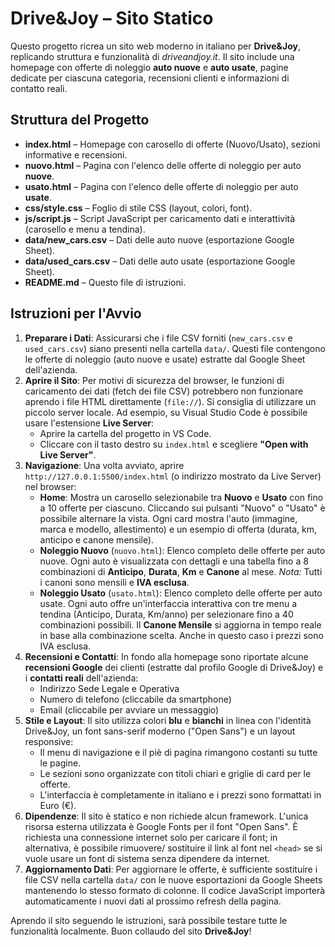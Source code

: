# Drive&Joy – Sito Statico

Questo progetto ricrea un sito web moderno in italiano per **Drive&Joy**, replicando struttura e funzionalità di _driveandjoy.it_. Il sito include una homepage con offerte di noleggio **auto nuove** e **auto usate**, pagine dedicate per ciascuna categoria, recensioni clienti e informazioni di contatto reali.

## Struttura del Progetto

- **index.html** – Homepage con carosello di offerte (Nuovo/Usato), sezioni informative e recensioni.
- **nuovo.html** – Pagina con l'elenco delle offerte di noleggio per auto **nuove**.
- **usato.html** – Pagina con l'elenco delle offerte di noleggio per auto **usate**.
- **css/style.css** – Foglio di stile CSS (layout, colori, font).
- **js/script.js** – Script JavaScript per caricamento dati e interattività (carosello e menu a tendina).
- **data/new_cars.csv** – Dati delle auto nuove (esportazione Google Sheet).
- **data/used_cars.csv** – Dati delle auto usate (esportazione Google Sheet).
- **README.md** – Questo file di istruzioni.

## Istruzioni per l'Avvio

1. **Preparare i Dati**: Assicurarsi che i file CSV forniti (`new_cars.csv` e `used_cars.csv`) siano presenti nella cartella `data/`. Questi file contengono le offerte di noleggio (auto nuove e usate) estratte dal Google Sheet dell'azienda.
2. **Aprire il Sito**: Per motivi di sicurezza del browser, le funzioni di caricamento dei dati (fetch dei file CSV) potrebbero non funzionare aprendo i file HTML direttamente (`file://`). Si consiglia di utilizzare un piccolo server locale. Ad esempio, su Visual Studio Code è possibile usare l'estensione **Live Server**:
   - Aprire la cartella del progetto in VS Code.
   - Cliccare con il tasto destro su `index.html` e scegliere **"Open with Live Server"**.
3. **Navigazione**: Una volta avviato, aprire `http://127.0.0.1:5500/index.html` (o indirizzo mostrato da Live Server) nel browser:
   - **Home**: Mostra un carosello selezionabile tra **Nuovo** e **Usato** con fino a 10 offerte per ciascuno. Cliccando sui pulsanti "Nuovo" o "Usato" è possibile alternare la vista. Ogni card mostra l'auto (immagine, marca e modello, allestimento) e un esempio di offerta (durata, km, anticipo e canone mensile).
   - **Noleggio Nuovo** (`nuovo.html`): Elenco completo delle offerte per auto nuove. Ogni auto è visualizzata con dettagli e una tabella fino a 8 combinazioni di **Anticipo**, **Durata**, **Km** e **Canone** al mese. _Nota:_ Tutti i canoni sono mensili e **IVA esclusa**.
   - **Noleggio Usato** (`usato.html`): Elenco completo delle offerte per auto usate. Ogni auto offre un'interfaccia interattiva con tre menu a tendina (Anticipo, Durata, Km/anno) per selezionare fino a 40 combinazioni possibili. Il **Canone Mensile** si aggiorna in tempo reale in base alla combinazione scelta. Anche in questo caso i prezzi sono IVA esclusa.
4. **Recensioni e Contatti**: In fondo alla homepage sono riportate alcune **recensioni Google** dei clienti (estratte dal profilo Google di Drive&Joy) e i **contatti reali** dell'azienda:
   - Indirizzo Sede Legale e Operativa
   - Numero di telefono (cliccabile da smartphone)
   - Email (cliccabile per avviare un messaggio)
5. **Stile e Layout**: Il sito utilizza colori **blu** e **bianchi** in linea con l'identità Drive&Joy, un font sans-serif moderno ("Open Sans") e un layout responsive:
   - Il menu di navigazione e il piè di pagina rimangono costanti su tutte le pagine.
   - Le sezioni sono organizzate con titoli chiari e griglie di card per le offerte.
   - L'interfaccia è completamente in italiano e i prezzi sono formattati in Euro (€).
6. **Dipendenze**: Il sito è statico e non richiede alcun framework. L'unica risorsa esterna utilizzata è Google Fonts per il font "Open Sans". È richiesta una connessione internet solo per caricare il font; in alternativa, è possibile rimuovere/ sostituire il link al font nel `<head>` se si vuole usare un font di sistema senza dipendere da internet.
7. **Aggiornamento Dati**: Per aggiornare le offerte, è sufficiente sostituire i file CSV nella cartella `data/` con le nuove esportazioni da Google Sheets mantenendo lo stesso formato di colonne. Il codice JavaScript importerà automaticamente i nuovi dati al prossimo refresh della pagina.

Aprendo il sito seguendo le istruzioni, sarà possibile testare tutte le funzionalità localmente. Buon collaudo del sito **Drive&Joy**!
